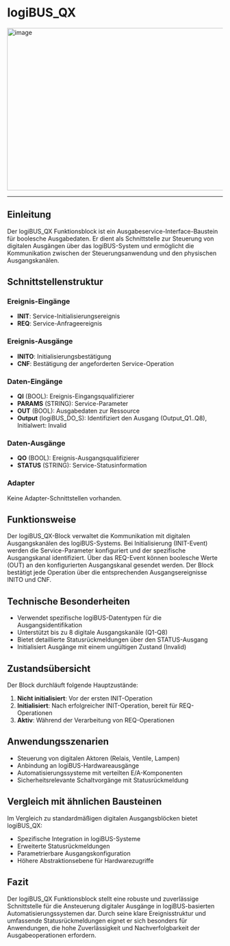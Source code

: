 # logiBUS_QX

<img width="2048" height="379" alt="image" src="https://github.com/user-attachments/assets/be731935-05c6-402b-9703-aa2d97f347b6" />

* * * * * * * * * *

## Einleitung
Der logiBUS_QX Funktionsblock ist ein Ausgabeservice-Interface-Baustein für boolesche Ausgabedaten. Er dient als Schnittstelle zur Steuerung von digitalen Ausgängen über das logiBUS-System und ermöglicht die Kommunikation zwischen der Steuerungsanwendung und den physischen Ausgangskanälen.

## Schnittstellenstruktur

### **Ereignis-Eingänge**
- **INIT**: Service-Initialisierungsereignis
- **REQ**: Service-Anfrageereignis

### **Ereignis-Ausgänge**
- **INITO**: Initialisierungsbestätigung
- **CNF**: Bestätigung der angeforderten Service-Operation

### **Daten-Eingänge**
- **QI** (BOOL): Ereignis-Eingangsqualifizierer
- **PARAMS** (STRING): Service-Parameter
- **OUT** (BOOL): Ausgabedaten zur Ressource
- **Output** (logiBUS_DO_S): Identifiziert den Ausgang (Output_Q1..Q8), Initialwert: Invalid

### **Daten-Ausgänge**
- **QO** (BOOL): Ereignis-Ausgangsqualifizierer
- **STATUS** (STRING): Service-Statusinformation

### **Adapter**
Keine Adapter-Schnittstellen vorhanden.

## Funktionsweise
Der logiBUS_QX-Block verwaltet die Kommunikation mit digitalen Ausgangskanälen des logiBUS-Systems. Bei Initialisierung (INIT-Event) werden die Service-Parameter konfiguriert und der spezifische Ausgangskanal identifiziert. Über das REQ-Event können boolesche Werte (OUT) an den konfigurierten Ausgangskanal gesendet werden. Der Block bestätigt jede Operation über die entsprechenden Ausgangsereignisse INITO und CNF.

## Technische Besonderheiten
- Verwendet spezifische logiBUS-Datentypen für die Ausgangsidentifikation
- Unterstützt bis zu 8 digitale Ausgangskanäle (Q1-Q8)
- Bietet detaillierte Statusrückmeldungen über den STATUS-Ausgang
- Initialisiert Ausgänge mit einem ungültigen Zustand (Invalid)

## Zustandsübersicht
Der Block durchläuft folgende Hauptzustände:
1. **Nicht initialisiert**: Vor der ersten INIT-Operation
2. **Initialisiert**: Nach erfolgreicher INIT-Operation, bereit für REQ-Operationen
3. **Aktiv**: Während der Verarbeitung von REQ-Operationen

## Anwendungsszenarien
- Steuerung von digitalen Aktoren (Relais, Ventile, Lampen)
- Anbindung an logiBUS-Hardwareausgänge
- Automatisierungssysteme mit verteilten E/A-Komponenten
- Sicherheitsrelevante Schaltvorgänge mit Statusrückmeldung

## Vergleich mit ähnlichen Bausteinen
Im Vergleich zu standardmäßigen digitalen Ausgangsblöcken bietet logiBUS_QX:
- Spezifische Integration in logiBUS-Systeme
- Erweiterte Statusrückmeldungen
- Parametrierbare Ausgangskonfiguration
- Höhere Abstraktionsebene für Hardwarezugriffe

## Fazit
Der logiBUS_QX Funktionsblock stellt eine robuste und zuverlässige Schnittstelle für die Ansteuerung digitaler Ausgänge in logiBUS-basierten Automatisierungssystemen dar. Durch seine klare Ereignisstruktur und umfassende Statusrückmeldungen eignet er sich besonders für Anwendungen, die hohe Zuverlässigkeit und Nachverfolgbarkeit der Ausgabeoperationen erfordern.
